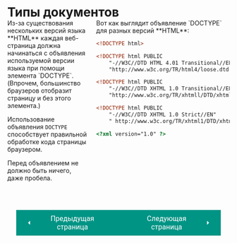 # Типы документов

<div style="display:flex;margin-top:-20px;" markdown>
<div style="flex:1;margin-right:20px;width:40%;" markdown>
Из-за существования нескольких версий языка **HTML** каждая веб-страница должна начинаться с объявления используемой версии языка при помощи элемента `DOCTYPE`.<br>(Впрочем, большинство браузеров отобразит страницу и без этого элемента.)

Использование объявления `DOCTYPE` способствует правильной обработке кода страницы браузером.

Перед объявлением не должно быть ничего, даже пробела.
</div>
<div style="flex:1;width:60%;" markdown>
Вот как выглядит объявление `DOCTYPE` для разных версий **HTML**:

``` html title="HTML5"
<!DOCTYPE html>
```

``` html title="HTML4"
<!DOCTYPE html PUBLIC
    "-//W3C//DTD HTML 4.01 Transitional//EN"
    "http://www.w3c.org/TR/html4/loose.dtd">
```

``` html title="Переходный XHTML 1.0"
<!DOCTYPE html PUBLIC
    "-//W3C//DTD XHTML 1.0 Transitional//EN"
    "http://www.w3c.org/TR/xhtmll/DTD/xhtmll-transitional.dtd">
```

``` html title="Строгий XHMTL 1.0"
<!DOCTYPE html PUBLIC
    "-//W3C//DTD XHTML 1.0 Strict//EN"
    " http://www.w3c.org/TR/xhtml1/DTD/xhtml1-strict.dtd">
```

``` html title="Объявление XML"
<?xml version="1.0" ?>
```
</div></div>

<div style="display: flex; justify-content: space-between; padding: 20px; margin-top:30px;"><button class="custom-button" style="background-color: rgb(0, 148, 133); color: white; font-family: 'Roboto', sans-serif; border: none; cursor: pointer; padding: 10px 20px; font-size: 16px; display: flex; align-items: center;" onclick="window.location.href='/html-css-manual/html/extra'"><svg xmlns="http://www.w3.org/2000/svg" viewBox="0 0 24 24" style="fill: white; width: 20px; height: 20px;"><path d="M15 18l-6-6 6-6" /></svg><span style="margin: 0 10px;">Предыдущая страница</span></button><button class="custom-button" style="background-color: rgb(0, 148, 133); color: white; font-family: 'Roboto', sans-serif; border: none; cursor: pointer; padding: 10px 20px; font-size: 16px; display: flex; align-items: center;" onclick="window.location.href='/html-css-manual/html/extra/comments'"><span style="margin: 0 10px;">Следующая страница</span><svg xmlns="http://www.w3.org/2000/svg" viewBox="0 0 24 24" style="fill: white; width: 20px; height: 20px;"><path d="M9 18l6-6-6-6" /></svg></button></div>
